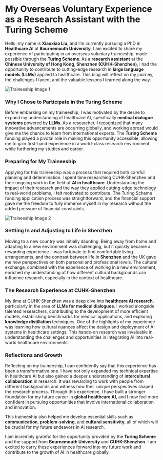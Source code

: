 # My Overseas Voluntary Experience as a Research Assistant with the Turing Scheme

Hello, my name is **Xiaoxiao Liu**, and I’m currently pursuing a PhD in **Healthcare AI** at **Bournemouth University**. I am excited to share my experience of participating in an overseas voluntary traineeship, made possible through the **Turing Scheme**. As a **research assistant** at the **Chinese University of Hong Kong, Shenzhen (CUHK-Shenzhen)**, I had the opportunity to contribute to cutting-edge research in **large language models (LLMs)** applied to healthcare. This blog will reflect on my journey, the challenges I faced, and the valuable lessons I learned along the way.

![Traineeship Image 1](file-YTCTfsdr1mphAT1SxZhNK2)

### Why I Chose to Participate in the Turing Scheme

Before embarking on my traineeship, I was motivated by the desire to expand my understanding of healthcare AI, specifically **medical dialogue systems** powered by **LLMs**. As a researcher, I recognized that many innovative advancements are occurring globally, and working abroad would give me the chance to learn from international experts. The **Turing Scheme** funding played a pivotal role in making this opportunity accessible, allowing me to gain first-hand experience in a world-class research environment while furthering my studies and career.

### Preparing for My Traineeship

Applying for this traineeship was a process that required both careful planning and determination. I spent time researching CUHK-Shenzhen and their ongoing work in the field of **AI in healthcare**. Understanding the impact of their research and the way they applied cutting-edge technology to real-world problems, I felt motivated to contribute. The Turing Scheme funding application process was straightforward, and the financial support gave me the freedom to fully immerse myself in my research without the added pressure of financial constraints.

![Traineeship Image 2](file-DhSm9TuajpoaxizBoyiK6B)

### Settling In and Adjusting to Life in Shenzhen

Moving to a new country was initially daunting. Being away from home and adapting to a new environment was challenging, but it quickly became a rewarding experience. I was fortunate to find comfortable living arrangements, and the contrast between life in **Shenzhen** and the UK gave me new perspectives on both personal and professional levels. The cultural exchange, combined with the experience of working in a new environment, enriched my understanding of how different cultural backgrounds can influence research, especially in the context of healthcare.

### The Research Experience at CUHK-Shenzhen

My time at CUHK-Shenzhen was a deep dive into **healthcare AI research**, particularly in the area of **LLMs for medical dialogues**. I worked alongside talented researchers, contributing to the development of more efficient models, establishing benchmarks for medical applications, and exploring **knowledge distillation** techniques. One of the highlights of my experience was learning how cultural nuances affect the design and deployment of AI systems in healthcare settings. This hands-on research was invaluable in understanding the challenges and opportunities in integrating AI into real-world healthcare environments.

### Reflections and Growth

Reflecting on my traineeship, I can confidently say that this experience has been a transformative one. I have not only expanded my technical expertise in healthcare AI but also gained a deeper understanding of **intercultural collaboration** in research. It was rewarding to work with people from different backgrounds and witness how their unique perspectives shaped the research process. Through this experience, I have built a stronger foundation for my future career in **global healthcare AI**, and I now feel more confident in pursuing opportunities that involve international collaboration and innovation.

This traineeship also helped me develop essential skills such as **communication**, **problem-solving**, and **cultural sensitivity**, all of which will be crucial for my future endeavors in AI research. 

I am incredibly grateful for the opportunity provided by the **Turing Scheme** and the support from **Bournemouth University** and **CUHK-Shenzhen**. I am excited to carry these experiences forward into my future work and contribute to the growth of AI in healthcare globally.
